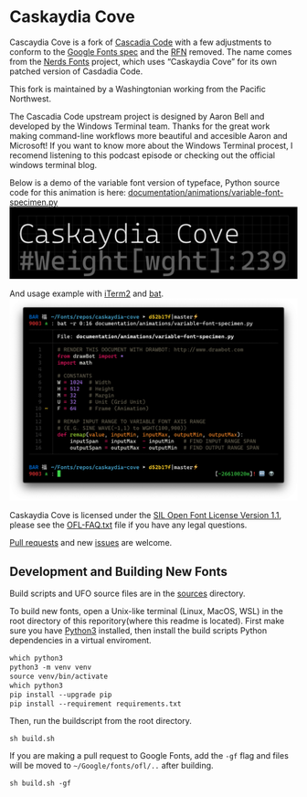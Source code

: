 # Caskaydia Cove
Cascaydia Cove is a fork of [Cascadia Code](https://github.com/microsoft/cascadia-code) with a few adjustments to conform to the [Google Fonts spec](https://github.com/googlefonts/gf-docs/tree/master/Spec) and the [RFN](https://scripts.sil.org/cms/scripts/page.php?site_id=nrsi&id=OFL_web_fonts_and_RFNs) removed.  The name comes from the [Nerds Fonts](https://github.com/ryanoasis/nerd-fonts) project, which uses “Caskaydia Cove” for its own patched version of Casdadia Code.

This fork is maintained by a Washingtonian working from the Pacific Northwest.

The Cascadia Code upstream project is designed by Aaron Bell and developed by the Windows Terminal team. Thanks for the great work making command-line workflows more beautiful and accesible Aaron and Microsoft! If you want to know more about the Windows Terminal procest, I recomend listening to this podcast episode or checking out the official windows terminal blog.

Below is a demo of the variable font version of typeface, Python source code for this animation is here: [documentation/animations/variable-font-specimen.py](documentation/animations/variable-font-specimen.py)
![Variable Font Example](documentation/animations/variable-font-specimen.gif)

And usage example with [iTerm2](https://github.com/gnachman/iTerm2) and [bat](https://github.com/sharkdp/bat).
![Screenshot](documentation/screenshots/screenshot.png)

Caskaydia Cove is licensed under the [SIL Open Font License Version 1.1](OFL.txt), please see the [OFL-FAQ.txt](OFL-FAQ.txt) file if you have any legal questions.

[Pull requests](https://github.com/eliheuer/caskaydia-cove/pulls) and new [issues](https://github.com/eliheuer/caskaydia-cove/issues) are welcome.

## Development and Building New Fonts

Build scripts and UFO source files are in the [sources](sources) directory.

To build new fonts, open a Unix-like terminal (Linux, MacOS, WSL) in the root directory of this reporitory(where this readme is located). First make sure you have [Python3](https://www.python.org/) installed, then install the build scripts Python dependencies in a virtual enviroment.
```
which python3
python3 -m venv venv
source venv/bin/activate
which python3
pip install --upgrade pip
pip install --requirement requirements.txt
```
Then, run the buildscript from the root directory.
```
sh build.sh
```
If you are making a pull request to Google Fonts, add the `-gf` flag and files will be moved to `~/Google/fonts/ofl/..` after building.
```
sh build.sh -gf
```
